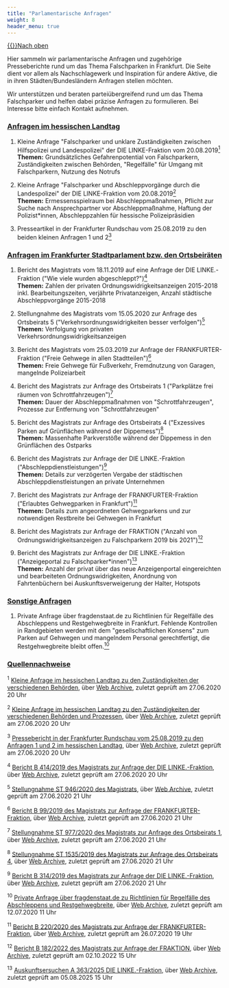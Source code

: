 ```yaml
---
title: "Parlamentarische Anfragen"
weight: 8
header_menu: true
---
```

[{{<icon class="fa fa-arrow-circle-o-up">}}Nach oben](#top)

Hier sammeln wir parlamentarische Anfragen und zugehörige Presseberichte rund um das Thema Falschparken in Frankfurt. Die Seite dient vor allem als Nachschlagewerk und Inspiration für andere Aktive, die in ihren Städten/Bundesländern Anfragen stellen möchten.

Wir unterstützen und beraten parteiübergreifend rund um das Thema Falschparker und helfen dabei präzise Anfragen zu formulieren. Bei Interesse bitte einfach Kontakt aufnehmen.

<a href="#parla_anfragen_landtag"><h3 id=parla_anfragen_landtag>Anfragen im hessischen Landtag</h3></a>

1.  Kleine Anfrage "Falschparker und unklare Zuständigkeiten zwischen Hilfspolizei und Landespolizei" der DIE LINKE-Fraktion vom 20.08.2019[<sup>1</sup>](#parla_anfragen_quellen_1)  
    **Themen:** Grundsätzliches Gefahrenpotential von Falschparkern, Zuständigkeiten zwischen Behörden, "Regelfälle" für Umgang mit Falschparkern, Nutzung des Notrufs

2.  Kleine Anfrage "Falschparker und Abschleppvorgänge durch die Landespolizei" der DIE LINKE-Fraktion vom 20.08.2019[<sup>2</sup>](#parla_anfragen_quellen_2)  
    **Themen:** Ermessensspielraum bei Abschleppmaßnahmen, Pflicht zur Suche nach Ansprechpartner vor Abschleppmaßnahme, Haftung der Polizist*innen, Abschleppzahlen für hessische Polizeipräsidien

3. Presseartikel in der Frankfurter Rundschau vom 25.08.2019 zu den beiden kleinen Anfragen 1 und 2[<sup>3</sup>](#parla_anfragen_quellen_3)

<a href="#parla_anfragen_frankfurt"><h3 id=parla_anfragen_frankfurt>Anfragen im Frankfurter Stadtparlament bzw. den Ortsbeiräten</h3></a>

1.  Bericht des Magistrats vom 18.11.2019 auf eine Anfrage der DIE LINKE.-Fraktion ("Wie viele wurden abgeschleppt?")[<sup>4</sup>](#parla_anfragen_quellen_4)  
    **Themen:** Zahlen der privaten Ordnungswidrigkeitsanzeigen 2015-2018 inkl. Bearbeitungszeiten, verjährte Privatanzeigen, Anzahl städtische Abschleppvorgänge 2015-2018

2.  Stellungnahme des Magistrats vom 15.05.2020 zur Anfrage des Ortsbeirats 5 ("Verkehrsordnungswidrigkeiten besser verfolgen")[<sup>5</sup>](#parla_anfragen_quellen_5)  
    **Themen:** Verfolgung von privaten Verkehrsordnungswidrigkeitsanzeigen

3.  Bericht des Magistrats vom 25.03.2019 zur Anfrage der FRANKFURTER-Fraktion ("Freie Gehwege in allen Stadtteilen")[<sup>6</sup>](#parla_anfragen_quellen_6)  
    **Themen:** Freie Gehwege für Fußverkehr, Fremdnutzung von Garagen, mangelnde Polizeiarbeit

4.  Bericht des Magistrats zur Anfrage des Ortsbeirats 1 ("Parkplätze frei räumen von Schrottfahrzeugen")[<sup>7</sup>](#parla_anfragen_quellen_7)  
    **Themen:** Dauer der Abschleppmaßnahmen von "Schrottfahrzeugen", Prozesse zur Entfernung von "Schrottfahrzeugen"

5.  Bericht des Magistrats zur Anfrage des Ortsbeirats 4 ("Exzessives Parken auf Grünflächen während der Dippemess")[<sup>8</sup>](#parla_anfragen_quellen_8)  
    **Themen:** Massenhafte Parkverstöße während der Dippemess in den Grünflächen des Ostparks

6.  Bericht des Magistrats zur Anfrage der DIE LINKE.-Fraktion ("Abschleppdienstleistungen")[<sup>9</sup>](#parla_anfragen_quellen_9)  
    **Themen:** Details zur verzögerten Vergabe der städtischen Abschleppdienstleistungen an private Unternehmen

7.  Bericht des Magistrats zur Anfrage der FRANKFURTER-Fraktion ("Erlaubtes Gehwegparken in Frankfurt")[<sup>11</sup>](#parla_anfragen_quellen_11)  
    **Themen:** Details zum angeordneten Gehwegparkens und zur notwendigen Restbreite bei Gehwegen in Frankfurt

8.  Bericht des Magistrats zur Anfrage der FRAKTION ("Anzahl von Ordnungswidrigkeitsanzeigen zu Falschparkern 2019 bis 2021")[<sup>12</sup>](#parla_anfragen_quellen_12)  

9.  Bericht des Magistrats zur Anfrage der DIE LINKE.-Fraktion ("Anzeigeportal zu Falschparker*innen")[<sup>13</sup>](#parla_anfragen_quellen_13)  
    **Themen:** Anzahl der privat über das neue Anzeigenportal eingereichten und bearbeiteten Ordnungswidrigkeiten, Anordnung von Fahrtenbüchern bei Auskunftsverweigerung der Halter, Hotspots

<a href="#parla_anfragen_sonstige"><h3 id=parla_anfragen_sonstige>Sonstige Anfragen</h3></a>

1.  Private Anfrage über fragdenstaat.de zu Richtlinien für Regelfälle des Abschleppens und Restgehwegbreite in Frankfurt. Fehlende Kontrollen in Randgebieten werden mit dem "gesellschaftlichen Konsens" zum Parken auf Gehwegen und mangelndem Personal gerechtfertigt, die Restgehwegbreite bleibt offen.[<sup>10</sup>](#parla_anfragen_quellen_10)

<a href="#parla_anfragen_quellennachweise"><h3 id=parla_anfragen_quellennachweise>Quellennachweise</h3></a>

<sup id="parla_anfragen_quellen_1">1</sup> [Kleine Anfrage im hessischen Landtag zu den Zuständigkeiten der verschiedenen Behörden](http://starweb.hessen.de/cache/DRS/20/2/00932.pdf), über [Web Archive](https://web.archive.org/web/20191004184617/http://starweb.hessen.de/cache/DRS/20/2/00932.pdf), zuletzt geprüft am 27.06.2020 20 Uhr

<sup id="parla_anfragen_quellen_2">2</sup> [Kleine Anfrage im hessischen Landtag zu den Zuständigkeiten der verschiedenen Behörden und Prozessen](http://starweb.hessen.de/cache/DRS/20/3/00933.pdf), über [Web Archive](https://web.archive.org/web/20191004184644/starweb.hessen.de/cache/DRS/20/3/00933.pdf), zuletzt geprüft am 27.06.2020 20 Uhr

<sup id="parla_anfragen_quellen_3">3</sup> [Pressebericht in der Frankfurter Rundschau vom 25.08.2019 zu den Anfragen 1 und 2 im hessischen Landtag](https://www.fr.de/rhein-main/zugeparkte-radwege-polizei-soll-abschleppen-lassen-12943374.html), über [Web Archive](https://web.archive.org/web/20190825213337/www.fr.de/rhein-main/zugeparkte-radwege-polizei-soll-abschleppen-lassen-12943374.html), zuletzt geprüft am 27.06.2020 20 Uhr

<sup id="parla_anfragen_quellen_4">4</sup> [Bericht B 414/2019 des Magistrats zur Anfrage der DIE LINKE.-Fraktion](https://www.stvv.frankfurt.de/PARLISLINK/DDW?W=DOK_NAME=%27B_414_2019%27), über [Web Archive](https://web.archive.org/web/20200627195803/https://www.stvv.frankfurt.de/PARLISLINK/DDW?W=DOK_NAME=%27B_414_2019%27), zuletzt geprüft am 27.06.2020 20 Uhr

<sup id="parla_anfragen_quellen_5">5</sup> [Stellungnahme ST 946/2020 des Magistrats](https://www.stvv.frankfurt.de/PARLISLINK/DDW?W=DOK_NAME=%27ST_946_2020%27), über [Web Archive](https://web.archive.org/web/20200627194414/https://www.stvv.frankfurt.de/PARLISLINK/DDW?W=DOK_NAME=%27ST_946_2020%27), zuletzt geprüft am 27.06.2020 21 Uhr

<sup id="parla_anfragen_quellen_6">6</sup> [Bericht B 99/2019 des Magistrats zur Anfrage der FRANKFURTER-Fraktion](https://www.stvv.frankfurt.de/PARLISLINK/DDW?W=DOK_NAME=%27B_99_2019%27), über [Web Archive](https://web.archive.org/web/20190327214914/https://www.stvv.frankfurt.de/PARLISLINK/DDW?W=DOK_NAME=%27B_99_2019%27), zuletzt geprüft am 27.06.2020 21 Uhr

<sup id="parla_anfragen_quellen_7">7</sup> [Stellungnahme ST 977/2020 des Magistrats zur Anfrage des Ortsbeirats 1](https://www.stvv.frankfurt.de/PARLISLINK/DDW?W=DOK_NAME=%27ST_977_2020%27), über [Web Archive](https://web.archive.org/web/20200627194952/https://www.stvv.frankfurt.de/PARLISLINK/DDW?W=DOK_NAME=%27ST_977_2020%27), zuletzt geprüft am 27.06.2020 21 Uhr

<sup id="parla_anfragen_quellen_8">8</sup> [Stellungnahme ST 1535/2019 des Magistrats zur Anfrage des Ortsbeirats 4](https://www.stvv.frankfurt.de/PARLISLINK/DDW?W=DOK_NAME=%27ST_1535_2019%27), über [Web Archive](https://web.archive.org/web/20200627200527/https://www.stvv.frankfurt.de/PARLISLINK/DDW?W=DOK_NAME=%27ST_1535_2019%27), zuletzt geprüft am 27.06.2020 21 Uhr

<sup id="parla_anfragen_quellen_9">9</sup> [Bericht B 314/2019 des Magistrats zur Anfrage der DIE LINKE.-Fraktion](https://www.stvv.frankfurt.de/PARLISLINK/DDW?W=DOK_NAME=%27B_314_2019%27), über [Web Archive](https://web.archive.org/web/20200627201307/https://www.stvv.frankfurt.de/PARLISLINK/DDW?W=DOK_NAME=%27B_314_2019%27), zuletzt geprüft am 27.06.2020 21 Uhr

<sup id="parla_anfragen_quellen_10">10</sup> [Private Anfrage über fragdenstaat.de zu Richtlinien für Regelfälle des Abschleppens und Restgehwegbreite](https://fragdenstaat.de/anfrage/abschleppen-und-umsetzen-von-kraftfahrzeugen-gehwegrestbreite), über [Web Archive](https://fragdenstaat.de/anfrage/abschleppen-und-umsetzen-von-kraftfahrzeugen-gehwegrestbreite), zuletzt geprüft am 12.07.2020 11 Uhr

<sup id="parla_anfragen_quellen_11">11</sup> [Bericht B 220/2020 des Magistrats zur Anfrage der FRANKFURTER-Fraktion](https://www.stvv.frankfurt.de/PARLISLINK/DDW?W=DOK_NAME=%27B_228_2020%27), über [Web Archive](https://web.archive.org/web/*/https://www.stvv.frankfurt.de/PARLISLINK/DDW?W=DOK_NAME%3D'B_228_2020'), zuletzt geprüft am 26.07.2020 19 Uhr

<sup id="parla_anfragen_quellen_12">12</sup> [Bericht B 182/2022 des Magistrats zur Anfrage der FRAKTION](https://www.stvv.frankfurt.de/PARLISLINK/DDW?W=DOK_NAME=%27B_182_2022%27), über [Web Archive](https://web.archive.org/web/*/https://web.archive.org/web/*/https://www.stvv.frankfurt.de/PARLISLINK/DDW?W=DOK_NAME='B_182_2022'), zuletzt geprüft am 02.10.2022 15 Uhr

<sup id="parla_anfragen_quellen_13">13</sup> [Auskunftsersuchen A 363/2025 DIE LINKE.-Fraktion](https://www.stvv.frankfurt.de/PARLISLINK/DDW?W=DOK_NAME=%27A_363_2025%27), über [Web Archive](https://web.archive.org/web/*/https://web.archive.org/web/*/https://www.stvv.frankfurt.de/PARLISLINK/DDW?W=DOK_NAME='A_363_2025'), zuletzt geprüft am 05.08.2025 15 Uhr
